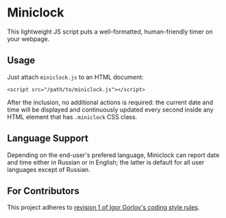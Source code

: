 # Miniclock

This lightweight JS script puts a well-formatted, human-friendly timer on your webpage.

## Usage

Just attach `miniclock.js` to an HTML document:

```
<script src="/path/to/miniclock.js"></script>
```

After the inclusion, no additional actions is required: the current date and time will be displayed and continuously
updated every second inside any HTML element that has `.miniclock` CSS class.

## Language Support

Depending on the end-user's prefered language, Miniclock can report date and time either in Russian or in English; the
latter is default for all user languages except of Russian.

## For Contributors

This project adheres to
[revision 1 of Igor Gorlov's coding style rules](https://igor-gorlov.github.io/coding-style/rev1).
